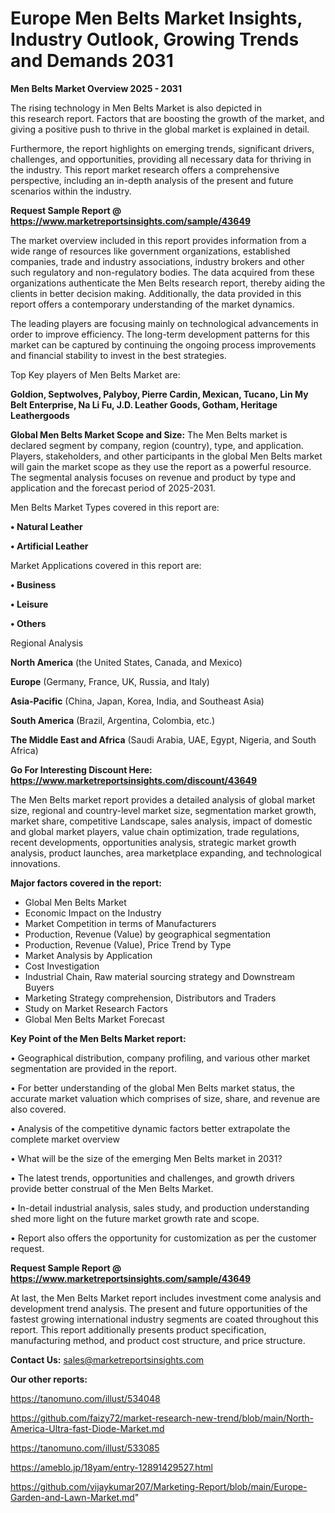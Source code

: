 # Europe Men Belts Market Insights, Industry Outlook, Growing Trends and Demands 2031

<Strong> Men Belts Market Overview 2025 - 2031</strong>

The rising technology in Men Belts Market is also depicted in this research report. Factors that are boosting the growth of the market, and giving a positive push to thrive in the global market is explained in detail.

Furthermore, the report highlights on emerging trends, significant drivers, challenges, and opportunities, providing all necessary data for thriving in the industry. This report market research offers a comprehensive perspective, including an in-depth analysis of the present and future scenarios within the industry.

<strong>Request Sample Report @ <a href=https://www.marketreportsinsights.com/sample/43649>https://www.marketreportsinsights.com/sample/43649</a></strong>

The market overview included in this report provides information from a wide range of resources like government organizations, established companies, trade and industry associations, industry brokers and other such regulatory and non-regulatory bodies. The data acquired from these organizations authenticate the Men Belts research report, thereby aiding the clients in better decision making. Additionally, the data provided in this report offers a contemporary understanding of the market dynamics.

The leading players are focusing mainly on technological advancements in order to improve efficiency. The long-term development patterns for this market can be captured by continuing the ongoing process improvements and financial stability to invest in the best strategies.

Top Key players of Men Belts Market are:

<strong>Goldion, Septwolves, Palyboy, Pierre Cardin, Mexican, Tucano, Lin My Belt Enterprise, Na Li Fu, J.D. Leather Goods, Gotham, Heritage Leathergoods</strong>

<strong><b>Global Men Belts Market Scope and Size:</b></strong>
The Men Belts market is declared segment by company, region (country), type, and application. Players, stakeholders, and other participants in the global Men Belts market will gain the market scope as they use the report as a powerful resource. The segmental analysis focuses on revenue and product by type and application and the forecast period of 2025-2031.

Men Belts Market Types covered in this report are:

<strong>•  Natural Leather

•  Artificial Leather</strong>

Market Applications covered in this report are:

<strong>•  Business

•  Leisure

•  Others</strong> 

Regional Analysis

<strong>North America</strong> (the United States, Canada, and Mexico)

<strong>Europe</strong> (Germany, France, UK, Russia, and Italy)

<strong>Asia-Pacific</strong> (China, Japan, Korea, India, and Southeast Asia)

<strong>South America</strong> (Brazil, Argentina, Colombia, etc.)

<strong>The Middle East and Africa</strong> (Saudi Arabia, UAE, Egypt, Nigeria, and South Africa)

<strong>Go For Interesting Discount Here: <a href=https://www.marketreportsinsights.com/discount/43649>https://www.marketreportsinsights.com/discount/43649</a></strong>

The Men Belts market report provides a detailed analysis of global market size, regional and country-level market size, segmentation market growth, market share, competitive Landscape, sales analysis, impact of domestic and global market players, value chain optimization, trade regulations, recent developments, opportunities analysis, strategic market growth analysis, product launches, area marketplace expanding, and technological innovations.

<strong><b>Major factors covered in the report:</b></strong>
<ul>
  <li>Global Men Belts Market </li>
  <li>Economic Impact on the Industry</li>
  <li>Market Competition in terms of Manufacturers</li>
  <li>Production, Revenue (Value) by geographical segmentation</li>
  <li>Production, Revenue (Value), Price Trend by Type</li>
  <li>Market Analysis by Application</li>
  <li>Cost Investigation</li>
  <li>Industrial Chain, Raw material sourcing strategy and Downstream Buyers</li>
  <li>Marketing Strategy comprehension, Distributors and Traders</li>
  <li>Study on Market Research Factors</li>
  <li>Global Men Belts Market Forecast</li>
</ul>

<strong><b>Key Point of the Men Belts Market report:</b></strong>

• Geographical distribution, company profiling, and various other market segmentation are provided in the report.

• For better understanding of the global Men Belts market status, the accurate market valuation which comprises of size, share, and revenue are also covered.

• Analysis of the competitive dynamic factors better extrapolate the complete market overview

• What will be the size of the emerging Men Belts market in 2031?

• The latest trends, opportunities and challenges, and growth drivers provide better construal of the Men Belts Market.

• In-detail industrial analysis, sales study, and production understanding shed more light on the future market growth rate and scope.

• Report also offers the opportunity for customization as per the customer request.

<strong>Request Sample Report @ <a href=https://www.marketreportsinsights.com/sample/43649>https://www.marketreportsinsights.com/sample/43649</a></strong>

At last, the Men Belts Market report includes investment come analysis and development trend analysis. The present and future opportunities of the fastest growing international industry segments are coated throughout this report. This report additionally presents product specification, manufacturing method, and product cost structure, and price structure.

<strong>Contact Us:</strong>
sales@marketreportsinsights.com

<strong>Our other reports:</strong>

<a href=https://tanomuno.com/illust/534048>https://tanomuno.com/illust/534048</a>

<a href=https://github.com/faizy72/market-research-new-trend/blob/main/North-America-Ultra-fast-Diode-Market.md>https://github.com/faizy72/market-research-new-trend/blob/main/North-America-Ultra-fast-Diode-Market.md</a>

<a href=https://tanomuno.com/illust/533085>https://tanomuno.com/illust/533085</a>

<a href=https://ameblo.jp/18yam/entry-12891429527.html>https://ameblo.jp/18yam/entry-12891429527.html</a>

<a href=https://github.com/vijaykumar207/Marketing-Report/blob/main/Europe-Garden-and-Lawn-Market.md>https://github.com/vijaykumar207/Marketing-Report/blob/main/Europe-Garden-and-Lawn-Market.md</a>"
